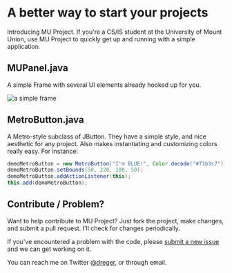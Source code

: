 # A better way to start your projects

Introducing MU Project. If you're a CS/IS student at the University of Mount Union, use MU Project to quickly get up and running with a simple application. 

## MUPanel.java

A simple Frame with several UI elements already hooked up for you. 

![a simple frame](http://f.cl.ly/items/2I362P0M3z313z2e083G/mupanel.png)

## MetroButton.java

A Metro-style subclass of JButton. They have a simple style, and nice aesthetic for any project. Also makes instantiating and customizing colors really easy. For instance: 

```java
demoMetroButton = new MetroButton("I'm BLUE!", Color.decode("#71b3c7"));
demoMetroButton.setBounds(50, 220, 100, 50);
demoMetroButton.addActionListener(this);
this.add(demoMetroButton);
```

## Contribute / Problem? 

Want to help contribute to MU Project? Just fork the project, make changes, and submit a pull request. I'll check for changes periodically. 

If you've encountered a problem with the code, please [submit a new issue](https://github.com/dreger/mu-project/issues/new) and we can get working on it. 

You can reach me on Twitter [@dreger](http://twitter.com/dreger), or through email. 